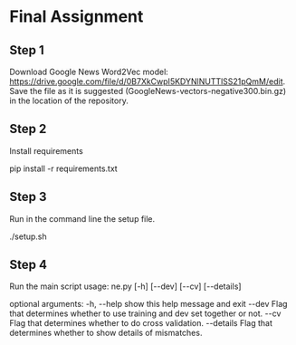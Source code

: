 # Final Assignment

## Step 1
Download Google News Word2Vec model: https://drive.google.com/file/d/0B7XkCwpI5KDYNlNUTTlSS21pQmM/edit. Save the file as it is suggested (GoogleNews-vectors-negative300.bin.gz) in the location of the repository.

## Step 2
Install requirements

pip install -r requirements.txt

## Step 3
Run in the command line the setup file.

./setup.sh

## Step 4
Run the main script 
usage: ne.py [-h] [--dev] [--cv] [--details]

optional arguments:
-h, --help  show this help message and exit
--dev       Flag that determines whether to use training and dev set together or not.
--cv        Flag that determines whether to do cross validation.
--details   Flag that determines whether to show details of mismatches.

